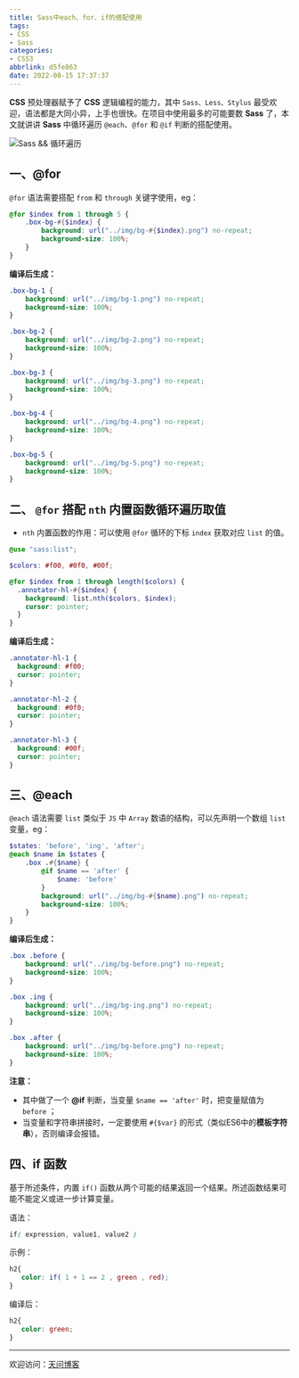 ```yaml
---
title: Sass中each、for、if的搭配使用
tags:
- CSS
- Sass
categories:
- CSS3
abbrlink: d5fe863
date: 2022-08-15 17:37:37
---
```


**CSS** 预处理器赋予了 **CSS** 逻辑编程的能力，其中 `Sass、Less、Stylus` 最受欢迎，语法都是大同小异，上手也很快。在项目中使用最多的可能要数 **Sass** 了，本文就讲讲 **Sass** 中循环遍历 `@each`、`@for` 和 `@if` 判断的搭配使用。

![Sass && 循环遍历](https://tiven.cn/static/img/img-sass-01-GS5LQHZQxfhJcSbG2NjuY.jpg)

[//]: # (<!-- more -->)

## 一、@for
  
`@for` 语法需要搭配 `from` 和 `through` 关键字使用，eg：

```scss
@for $index from 1 through 5 {
    .box-bg-#{$index} {
        background: url("../img/bg-#{$index}.png") no-repeat;
        background-size: 100%;
    }
}
```

**编译后生成：**

```css
.box-bg-1 {
    background: url("../img/bg-1.png") no-repeat;
    background-size: 100%;
}

.box-bg-2 {
    background: url("../img/bg-2.png") no-repeat;
    background-size: 100%;
}

.box-bg-3 {
    background: url("../img/bg-3.png") no-repeat;
    background-size: 100%;
}

.box-bg-4 {
    background: url("../img/bg-4.png") no-repeat;
    background-size: 100%;
}

.box-bg-5 {
    background: url("../img/bg-5.png") no-repeat;
    background-size: 100%;
}
```

## 二、 `@for` 搭配 `nth` 内置函数循环遍历取值

* `nth` 内置函数的作用：可以使用 `@for` 循环的下标 `index` 获取对应 `list` 的值。

```scss
@use "sass:list";

$colors: #f00, #0f0, #00f;

@for $index from 1 through length($colors) {
  .annotator-hl-#{$index} {
    background: list.nth($colors, $index);
    cursor: pointer;
  }
}
```

**编译后生成：**

```scss
.annotator-hl-1 {
  background: #f00;
  cursor: pointer;
}

.annotator-hl-2 {
  background: #0f0;
  cursor: pointer;
}

.annotator-hl-3 {
  background: #00f;
  cursor: pointer;
}
```

## 三、@each

`@each` 语法需要 `list` 类似于 `JS` 中 `Array` 数语的结构，可以先声明一个数组 `list` 变量，eg：

```scss
$states: 'before', 'ing', 'after';
@each $name in $states {
    .box .#{$name} {
        @if $name == 'after' {
            $name: 'before'
        }
        background: url("../img/bg-#{$name}.png") no-repeat;
        background-size: 100%;
    }
}
```

**编译后生成：**

```css
.box .before {
    background: url("../img/bg-before.png") no-repeat;
    background-size: 100%;
}

.box .ing {
    background: url("../img/bg-ing.png") no-repeat;
    background-size: 100%;
}

.box .after {
    background: url("../img/bg-before.png") no-repeat;
    background-size: 100%;
}
```

**注意：** 
* 其中做了一个 **@if** 判断，当变量 `$name == 'after'` 时，把变量赋值为 `before` ；
* 当变量和字符串拼接时，一定要使用 `#{$var}` 的形式（类似ES6中的**模板字符串**），否则编译会报错。

## 四、if 函数

基于所述条件，内置 `if()` 函数从两个可能的结果返回一个结果。所述函数结果可能不能定义或进一步计算变量。

语法：

```scss
if( expression, value1, value2 )
```

示例：

```scss
h2{
   color: if( 1 + 1 == 2 , green , red);
}
```

编译后：

```css
h2{
   color: green;
}
```

---

欢迎访问：[天问博客](https://tiven.cn/p/d5fe863/ "天问博客-专注于大前端技术")

